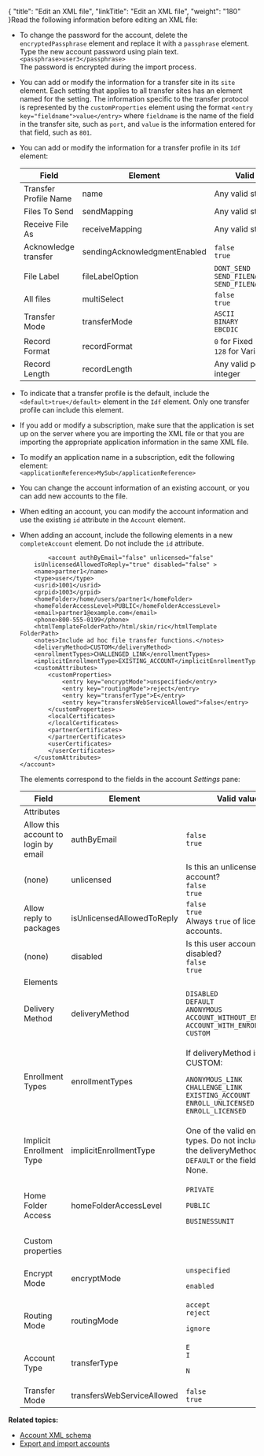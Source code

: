 {
    "title": "Edit an XML file",
    "linkTitle": "Edit an XML file",
    "weight": "180"
}Read the following information before editing an XML file:

-   To change the password for the account, delete the `encryptedPassphrase` element and replace it with a `passphrase` element. Type the new account password using plain text.  
    `<passphrase>user3</passphrase>`  
    The password is encrypted during the import process.

-   You can add or modify the information for a transfer site in its `site` element. Each setting that applies to all transfer sites has an element named for the setting. The information specific to the transfer protocol is represented by the `customProperties` element using the format `<entry key="fieldname">value</entry>` where `fieldname` is the name of the field in the transfer site, such as `port`, and `value` is the information entered for that field, such as `801`.

-   You can add or modify the information for a transfer profile in its `Idf` element:  
    <table>
       <thead>
          <tr>
    <th class="HeadE-Column1-Header1">Field         </th>
    <th class="HeadE-Column1-Header1">Element         </th>
    <th class="HeadD-Column1-Header1">Valid values         </th>
          </tr>
       </thead>
       <tbody>
          <tr>
             <td>Transfer Profile Name         </td>
             <td>name         </td>
             <td>Any valid string         </td>
          </tr>
          <tr>
             <td>Files To Send         </td>
             <td>sendMapping         </td>
             <td>Any valid string         </td>
          </tr>
          <tr>
             <td>Receive File As         </td>
             <td>receiveMapping         </td>
             <td>Any valid string         </td>
          </tr>
          <tr>
             <td>Acknowledge transfer         </td>
             <td>sendingAcknowledgmentEnabled         </td>
             <td><code>false</code><br />
    <code>true</code>         </td>
          </tr>
          <tr>
             <td>File Label         </td>
             <td>fileLabelOption         </td>
             <td><code>DONT_SEND</code><br />
    <code>SEND_FILENAME</code><br />
    <code>SEND_FILENAME_AND_PATH</code>         </td>
          </tr>
          <tr>
             <td>All files         </td>
             <td>multiSelect         </td>
             <td><code>false</code><br />
    <code>true</code>         </td>
          </tr>
          <tr>
             <td>Transfer Mode         </td>
             <td>transferMode         </td>
             <td><code>ASCII</code><br />
    <code>BINARY</code><br />
    <code>EBCDIC</code>         </td>
          </tr>
          <tr>
             <td>Record Format         </td>
             <td>recordFormat         </td>
             <td><code>0</code> for Fixed<br />
    <code>128</code> for Variable         </td>
          </tr>
          <tr>
             <td>Record Length         </td>
             <td>recordLength         </td>
             <td>Any valid positive integer         </td>
          </tr>
       </tbody>
    </table>

-   To indicate that a transfer profile is the default, include the `<default>true</default>` element in the `Idf` element. Only one transfer profile can include this element.

-   If you add or modify a subscription, make sure that the application is set up on the server where you are importing the XML file or that you are importing the appropriate application information in the same XML file.

-   To modify an application name in a subscription, edit the following element:  
    `<applicationReference>MySub</applicationReference>`

-   You can change the account information of an existing account, or you can add new accounts to the file.

-   When editing an account, you can modify the account information and use the existing `id` attribute in the `Account` element.

-   When adding an account, include the following elements in a new `completeAccount` element. Do not include the `id` attribute.  



                <account authByEmail="false" unlicensed="false" 
            isUnlicensedAllowedToReply="true" disabled="false" >
            <name>partner1</name>
            <type>user</type>
            <usrid>1001</usrid>
            <grpid>1003</grpid>
            <homeFolder>/home/users/partner1</homeFolder>
            <homeFolderAccessLevel>PUBLIC</homeFolderAccessLevel>
            <email>partner1@example.com</email>
            <phone>800-555-0199</phone>
            <htmlTemplateFolderPath>/html/skin/ric</htmlTemplate
        FolderPath>
            <notes>Include ad hoc file transfer functions.</notes>
            <deliveryMethod>CUSTOM</deliveryMethod>
            <enrollmentTypes>CHALLENGED_LINK</enrollmentTypes>
            <implicitEnrollmentType>EXISTING_ACCOUNT</implicitEnrollmentType>
            <customAttributes>
                <customProperties>
                    <entry key="encryptMode">unspecified</entry>
                    <entry key="routingMode">reject</entry>
                    <entry key="transferType">E</entry>
                    <entry key="transfersWebServiceAllowed">false</entry>
                </customProperties>
                <localCertificates>
                </localCertificates>
                <partnerCertificates>
                </partnerCertificates>
                <userCertificates>
                </userCertificates>
            </customAttributes>
        </account> 

      
    The elements correspond to the fields in the account *Settings* pane:  

    <table>
       <thead>
          <tr>
    <th class="HeadE-Column1-Header1">Field         </th>
    <th class="HeadE-Column1-Header1">Element         </th>
    <th class="HeadD-Column1-Header1">Valid values         </th>
          </tr>
       </thead>
       <tbody>
          <tr>
             <td>Attributes         </td>
          </tr>
          <tr>
             <td>Allow this account to login by email         </td>
             <td>authByEmail         </td>
             <td><code>false</code><br />
    <code>true</code>         </td>
          </tr>
          <tr>
             <td>(none)         </td>
             <td>unlicensed         </td>
             <td>Is this an unlicensed user account?<br />
    <code>false</code><br />
    <code>true</code><br />
             </td>
          </tr>
          <tr>
             <td>Allow reply to packages         </td>
             <td>isUnlicensedAllowedToReply         </td>
             <td><code>false</code><br />
    <code>true</code><br />
    Always <code>true</code> of licensed accounts.<br />
             </td>
          </tr>
          <tr>
             <td>(none)         </td>
             <td>disabled         </td>
             <td>Is this user account disabled?<br />
    <code>false</code><br />
    <code>true</code><br />
             </td>
          </tr>
          <tr>
             <td>Elements         </td>
          </tr>
          <tr>
             <td>Delivery Method         </td>
             <td>deliveryMethod         </td>
             <td><code>DISABLED</code><br />
    <code>DEFAULT</code><br />
    <code>ANONYMOUS</code><br />
    <code>ACCOUNT_WITHOUT_ENROLLEMENT</code><br />
    <code>ACCOUNT_WITH_ENROLLMENT</code><br />
    <code>CUSTOM</code>         </td>
          </tr>
          <tr>
             <td>Enrollment Types         </td>
             <td>enrollmentTypes         </td>
             <td><p>If deliveryMethod is CUSTOM:</p>
    <p><code>ANONYMOUS_LINK</code><br />
    <code>CHALLENGE_LINK</code><br />
    <code>EXISTING_ACCOUNT</code><br />
    <code>ENROLL_UNLICENSED</code><br />
    <code>ENROLL_LICENSED</code></p>         </td>
          </tr>
          <tr>
             <td>Implicit Enrollment Type         </td>
             <td>implicitEnrollmentType         </td>
             <td>One of the valid enrollment types. Do not include when the deliveryMethod is <code>DEFAULT</code> or the field value is None.         </td>
          </tr>
          <tr>
             <td>Home Folder Access         </td>
             <td>homeFolderAccessLevel         </td>
             <td><p><code>PRIVATE</code></p>
    <p><code>PUBLIC</code></p>
    <p><code>BUSINESSUNIT</code></p>         </td>
          </tr>
          <tr>
             <td>Custom properties         </td>
          </tr>
          <tr>
             <td>Encrypt Mode         </td>
             <td>encryptMode         </td>
             <td><p><code>unspecified</code></p>
    <p><code>enabled</code></p>         </td>
          </tr>
          <tr>
             <td>Routing Mode         </td>
             <td>routingMode         </td>
             <td><code>accept</code><br />
    <code>reject</code>
    <p><code>ignore</code></p>         </td>
          </tr>
          <tr>
             <td>Account Type         </td>
             <td>transferType         </td>
             <td><code>E</code><br />
    <code>I</code>
    <p><code>N</code></p>         </td>
          </tr>
          <tr>
             <td>Transfer Mode         </td>
             <td>transfersWebServiceAllowed         </td>
             <td><code>false</code><br />
    <code>true</code>         </td>
          </tr>
       </tbody>
    </table>

**Related topics:**

-   <a href="../c_st_account_xml_schema" class="MCXref xref">Account XML schema</a>
-   <a href="../t_st_importandexportaccounts" class="MCXref xref">Export and import accounts</a>

